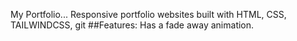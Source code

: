 My Portfolio...
Responsive portfolio websites built with HTML, CSS, TAILWINDCSS, git
##Features: Has a fade away animation.


